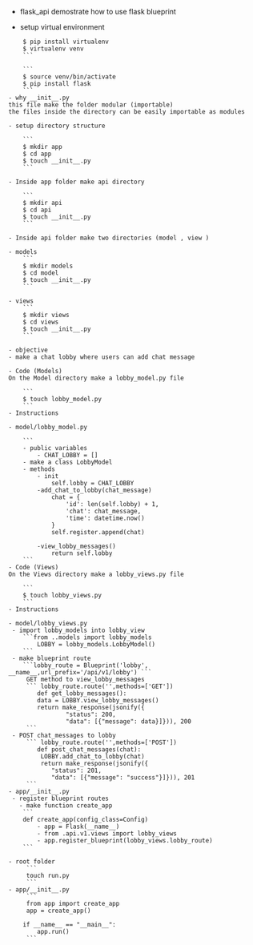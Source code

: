 - flask_api
demostrate how to use flask blueprint

- setup virtual environment

```
    $ pip install virtualenv
    $ virtualenv venv
    ```

	```
    $ source venv/bin/activate
    $ pip install flask
    ```
- why __init__.py
this file make the folder modular (importable)
the files inside the directory can be easily importable as modules

- setup directory structure

    ```
    $ mkdir app
    $ cd app
    $ touch __init__.py
    ```

- Inside app folder make api directory

    ```
    $ mkdir api
    $ cd api
    $ touch __init__.py
    ```

- Inside api folder make two directories (model , view )

- models
    ```
    $ mkdir models
    $ cd model
    $ touch __init__.py
    ```

- views
    ```
    $ mkdir views
    $ cd views
    $ touch __init__.py
    ```

- objective
- make a chat lobby where users can add chat message 

- Code (Models)
On the Model directory make a lobby_model.py file

    ```
    $ touch lobby_model.py
    ```
- Instructions

- model/lobby_model.py

    ```
    - public variables
        - CHAT_LOBBY = []
    - make a class LobbyModel
    - methods
        - init
            self.lobby = CHAT_LOBBY
        -add_chat_to_lobby(chat_message)
            chat = {
                'id': len(self.lobby) + 1,
                'chat': chat_message,
                'time': datetime.now()
            }
            self.register.append(chat)

        -view_lobby_messages()
            return self.lobby
    ```
- Code (Views)
On the Views directory make a lobby_views.py file

    ```
    $ touch lobby_views.py
    ```
- Instructions

- model/lobby_views.py
 - import lobby_models into lobby_view
    ```from ..models import lobby_models 
        LOBBY = lobby_models.LobbyModel()
    ```
 - make blueprint route
    ```lobby_route = Blueprint('lobby', __name__,url_prefix='/api/v1/lobby') ```
     GET method to view_lobby_messages
     ``` lobby_route.route('',methods=['GET']) 
        def get_lobby_messages():
        data = LOBBY.view_lobby_messages()
        return make_response(jsonify({
                "status": 200,
                "data": [{"message": data}]})), 200
     ```
 - POST chat_messages to lobby
     ``` lobby_route.route('',methods=['POST']) 
        def post_chat_messages(chat):
         LOBBY.add_chat_to_lobby(chat)
         return make_response(jsonify({
            "status": 201,
            "data": [{"message": "success"}]})), 201
     ```
- app/__init__.py
 - register blueprint routes
   - make function create_app
    ```
    def create_app(config_class=Config)
        - app = Flask(__name__)
        - from .api.v1.views import lobby_views
        - app.register_blueprint(lobby_views.lobby_route)
    ```

- root folder
     ```
     touch run.py
     ```
- app/__init__.py
     ```
     from app import create_app
     app = create_app()

    if __name__ == "__main__":
        app.run()
     ```